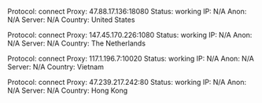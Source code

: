 Protocol: connect
Proxy: 47.88.17.136:18080
Status: working
IP: N/A
Anon: N/A
Server: N/A
Country: United States

Protocol: connect
Proxy: 147.45.170.226:1080
Status: working
IP: N/A
Anon: N/A
Server: N/A
Country: The Netherlands

Protocol: connect
Proxy: 117.1.196.7:10020
Status: working
IP: N/A
Anon: N/A
Server: N/A
Country: Vietnam

Protocol: connect
Proxy: 47.239.217.242:80
Status: working
IP: N/A
Anon: N/A
Server: N/A
Country: Hong Kong


